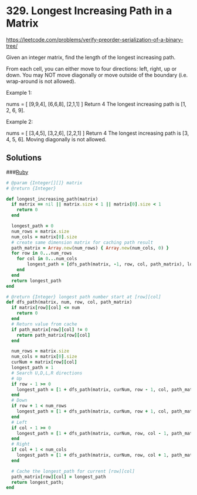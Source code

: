 # 329. Longest Increasing Path in a Matrix
https://leetcode.com/problems/verify-preorder-serialization-of-a-binary-tree/

Given an integer matrix, find the length of the longest increasing path.

From each cell, you can either move to four directions: left, right, up or down. You may NOT move diagonally or move outside of the boundary (i.e. wrap-around is not allowed).

Example 1:

nums = [
  [9,9,4],
  [6,6,8],
  [2,1,1]
]
Return 4
The longest increasing path is [1, 2, 6, 9].

Example 2:

nums = [
  [3,4,5],
  [3,2,6],
  [2,2,1]
]
Return 4
The longest increasing path is [3, 4, 5, 6]. Moving diagonally is not allowed.

## Solutions
###[Ruby](./algorithms/329_longest_increasing_path_in_a_matrix.rb)

```Ruby
# @param {Integer[][]} matrix
# @return {Integer}

def longest_increasing_path(matrix)
  if matrix == nil || matrix.size < 1 || matrix[0].size < 1
    return 0
  end

  longest_path = 0
  num_rows = matrix.size
  num_cols = matrix[0].size
  # create same dimension matrix for caching path result
  path_matrix = Array.new(num_rows) { Array.new(num_cols, 0) }
  for row in 0...num_rows
    for col in 0...num_cols
        longest_path = [dfs_path(matrix, -1, row, col, path_matrix), longest_path].max
    end
  end
  return longest_path
end

# @return {Integer} longest path number start at [row][col]
def dfs_path(matrix, num, row, col, path_matrix)
  if matrix[row][col] <= num
    return 0
  end
  # Return value from cache
  if path_matrix[row][col] != 0
    return path_matrix[row][col]
  end

  num_rows = matrix.size
  num_cols = matrix[0].size
  curNum = matrix[row][col]
  longest_path = 1
  # Search U,D,L,R directions
  # Up
  if row - 1 >= 0
    longest_path = [1 + dfs_path(matrix, curNum, row - 1, col, path_matrix), longest_path].max
  end
  # Down
  if row + 1 < num_rows
    longest_path = [1 + dfs_path(matrix, curNum, row + 1, col, path_matrix), longest_path].max
  end
  # Left
  if col - 1 >= 0
    longest_path = [1 + dfs_path(matrix, curNum, row, col - 1, path_matrix), longest_path].max
  end
  # Right
  if col + 1 < num_cols
    longest_path = [1 + dfs_path(matrix, curNum, row, col + 1, path_matrix), longest_path].max
  end

  # Cache the longest_path for current [row][col]
  path_matrix[row][col] = longest_path
  return longest_path;
end
```
